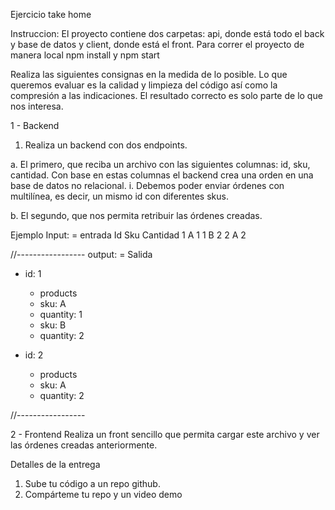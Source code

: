 Ejercicio take home

Instruccion: 
El proyecto contiene dos carpetas: api, donde está todo el back y base de datos y client, donde está el front.
Para correr el proyecto de manera local npm install y npm start

Realiza las siguientes consignas en la medida de lo posible. Lo que queremos evaluar es la calidad y limpieza del código así como la compresión a las indicaciones. El resultado correcto es solo parte de lo que nos interesa.

1 - Backend
1.	Realiza un backend con dos endpoints.

a.	El primero, que reciba un archivo con las siguientes columnas: id, sku, cantidad. Con base en estas columnas el backend crea una orden en una base de datos no relacional.
i.	Debemos poder enviar órdenes con multilínea, es decir, un mismo id con diferentes skus.

b.	El segundo, que nos permita retribuir las órdenes creadas.

Ejemplo
Input: = entrada 
Id	Sku	Cantidad
1	A	1
1	B	2
2	A	2

//-----------------
output: = Salida 
<Base de datos>

-	id: 1
    -	products
    -	sku: A
    -	quantity: 1
    -	sku: B
    -	quantity: 2

-	id: 2
    -	products
    -	sku: A
    -	quantity: 2
	
//-----------------


2 - Frontend
    Realiza un front sencillo que permita cargar este archivo y ver las órdenes creadas anteriormente.

Detalles de la entrega
1.	Sube tu código a un repo github.
2.	Compárteme tu repo y un video demo 
